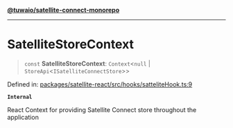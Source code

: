 [**@tuwaio/satellite-connect-monorepo**](../../../README.md)

***

# SatelliteStoreContext

> `const` **SatelliteStoreContext**: `Context`\<`null` \| `StoreApi`\<`ISatelliteConnectStore`\>\>

Defined in: [packages/satellite-react/src/hooks/satteliteHook.ts:9](https://github.com/TuwaIO/satellite-connect/blob/f8f5982b4939a6a74eb2eb686216730e40bd72ef/packages/satellite-react/src/hooks/satteliteHook.ts#L9)

**`Internal`**

React Context for providing Satellite Connect store throughout the application
